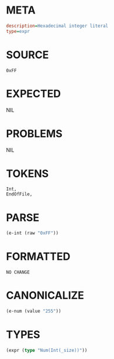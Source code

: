 # META
~~~ini
description=Hexadecimal integer literal
type=expr
~~~
# SOURCE
~~~roc
0xFF
~~~
# EXPECTED
NIL
# PROBLEMS
NIL
# TOKENS
~~~zig
Int,
EndOfFile,
~~~
# PARSE
~~~clojure
(e-int (raw "0xFF"))
~~~
# FORMATTED
~~~roc
NO CHANGE
~~~
# CANONICALIZE
~~~clojure
(e-num (value "255"))
~~~
# TYPES
~~~clojure
(expr (type "Num(Int(_size))"))
~~~

